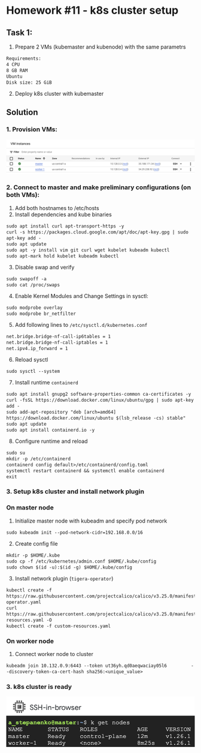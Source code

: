 # Homework #11 - k8s cluster setup

## Task 1:
1. Prepare 2 VMs (kubemaster and kubenode) with the same parametrs
```
Requirements:
4 CPU
8 GB RAM
Ubuntu
Disk size: 25 GiB
```
2. Deploy k8s cluster with kubemaster

## Solution

### 1. Provision VMs:
![gcp-vms](./gcp_vms.png)

### 2. Connect to master and make preliminary configurations (on both VMs):

1. Add both hostnames to /etc/hosts
2. Install dependencies and kube binaries
```
sudo apt install curl apt-transport-https -y
curl -s https://packages.cloud.google.com/apt/doc/apt-key.gpg | sudo apt-key add -
sudo apt update
sudo apt -y install vim git curl wget kubelet kubeadm kubectl
sudo apt-mark hold kubelet kubeadm kubectl
```
3. Disable swap and verify
```
sudo swapoff -a
sudo cat /proc/swaps
```
4. Enable Kernel Modules and Change Settings in sysctl:
```
sudo modprobe overlay
sudo modprobe br_netfilter
```
5. Add following lines to `/etc/sysctl.d/kubernetes.conf`
```
net.bridge.bridge-nf-call-ip6tables = 1
net.bridge.bridge-nf-call-iptables = 1
net.ipv4.ip_forward = 1
```
6. Reload sysctl
```
sudo sysctl --system
```
7. Install runtime `containerd`
```
sudo apt install gnupg2 software-properties-common ca-certificates -y
curl -fsSL https://download.docker.com/linux/ubuntu/gpg | sudo apt-key add -
sudo add-apt-repository "deb [arch=amd64] https://download.docker.com/linux/ubuntu $(lsb_release -cs) stable"
sudo apt update
sudo apt install containerd.io -y
```
8. Configure runtime and reload
```
sudo su
mkdir -p /etc/containerd
containerd config default>/etc/containerd/config.toml
systemctl restart containerd && systemctl enable containerd
exit
```

### 3. Setup k8s cluster and install network plugin

### On master node

1. Initialize master node with kubeadm and specify pod network
```
sudo kubeadm init --pod-network-cidr=192.168.0.0/16
```

2. Create config file
```
mkdir -p $HOME/.kube
sudo cp -f /etc/kubernetes/admin.conf $HOME/.kube/config
sudo chown $(id -u):$(id -g) $HOME/.kube/config
```

3. Install network plugin (`tigera-operator`)
```
kubectl create -f https://raw.githubusercontent.com/projectcalico/calico/v3.25.0/manifests/tigera-operator.yaml
curl https://raw.githubusercontent.com/projectcalico/calico/v3.25.0/manifests/custom-resources.yaml -O
kubectl create -f custom-resources.yaml
```


### On worker node

1.  Connect worker node to cluster
```
kubeadm join 10.132.0.9:6443 --token ut36yh.qd0aeqwaciay05l6         --discovery-token-ca-cert-hash sha256:<unique_value>
```

### 3. k8s cluster is ready

![cluster-nodes](./nodes.png)
